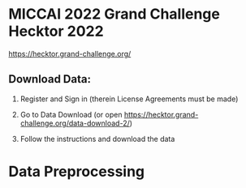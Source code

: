 # MICCAI 2022 Grand Challenge Hecktor 2022

https://hecktor.grand-challenge.org/

## Download Data:

1) Register and Sign in (therein License Agreements must be made)

2) Go to Data Download (or open https://hecktor.grand-challenge.org/data-download-2/)

3) Follow the instructions and download the data


# Data Preprocessing

